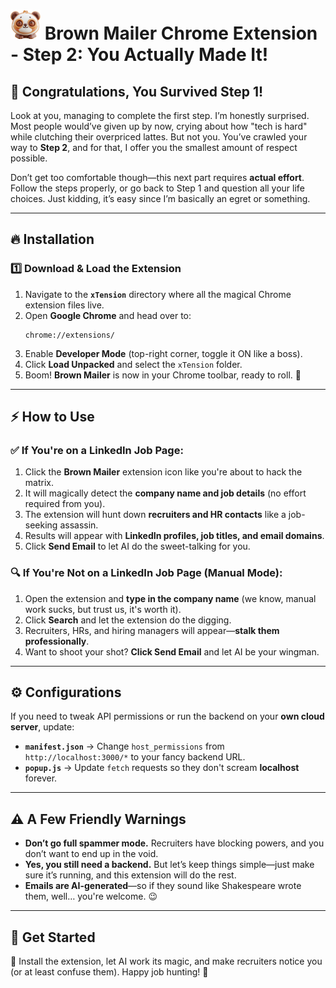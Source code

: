 # ![Brown Mailer Icon](xTension/icon48.png)  Brown Mailer Chrome Extension - Step 2: You Actually Made It!

## 🎉 Congratulations, You Survived Step 1!

Look at you, managing to complete the first step. I’m honestly surprised. Most people would’ve given up by now, crying about how "tech is hard" while clutching their overpriced lattes. But not you. You’ve crawled your way to **Step 2**, and for that, I offer you the smallest amount of respect possible.

Don’t get too comfortable though—this next part requires **actual effort**. Follow the steps properly, or go back to Step 1 and question all your life choices. Just kidding, it’s easy since I’m basically an egret or something.

---

## 🔥 Installation

### 1️⃣ Download & Load the Extension

1. Navigate to the **`xTension`** directory where all the magical Chrome extension files live.
2. Open **Google Chrome** and head over to:
   ```
   chrome://extensions/
   ```
3. Enable **Developer Mode** (top-right corner, toggle it ON like a boss).
4. Click **Load Unpacked** and select the `xTension` folder.
5. Boom! **Brown Mailer** is now in your Chrome toolbar, ready to roll. 🚀

---

## ⚡ How to Use

### ✅ **If You're on a LinkedIn Job Page:**

1. Click the **Brown Mailer** extension icon like you're about to hack the matrix.
2. It will magically detect the **company name and job details** (no effort required from you).
3. The extension will hunt down **recruiters and HR contacts** like a job-seeking assassin.
4. Results will appear with **LinkedIn profiles, job titles, and email domains**.
5. Click **Send Email** to let AI do the sweet-talking for you.

### 🔍 **If You're Not on a LinkedIn Job Page (Manual Mode):**

1. Open the extension and **type in the company name** (we know, manual work sucks, but trust us, it's worth it).
2. Click **Search** and let the extension do the digging.
3. Recruiters, HRs, and hiring managers will appear—**stalk them professionally**.
4. Want to shoot your shot? **Click Send Email** and let AI be your wingman.

---

## ⚙️ Configurations

If you need to tweak API permissions or run the backend on your **own cloud server**, update:

- **`manifest.json`** → Change `host_permissions` from `http://localhost:3000/*` to your fancy backend URL.
- **`popup.js`** → Update `fetch` requests so they don't scream **localhost** forever.

---

## ⚠️ A Few Friendly Warnings

- **Don’t go full spammer mode.** Recruiters have blocking powers, and you don’t want to end up in the void.
- **Yes, you still need a backend.** But let’s keep things simple—just make sure it’s running, and this extension will do the rest.
- **Emails are AI-generated**—so if they sound like Shakespeare wrote them, well… you're welcome. 😉

---

## 🎯 Get Started

🚀 Install the extension, let AI work its magic, and make recruiters notice you (or at least confuse them). Happy job hunting! 🚀
